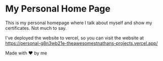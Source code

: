 # My Personal Home Page

This is my personal homepage where I talk about myself and show my certificates. Not much to say.

I've deployed the website to vercel, so you can visit the website at https://personal-g8n3wb21e-theawesomestnathans-projects.vercel.app/ 

Made with ❤️ by me